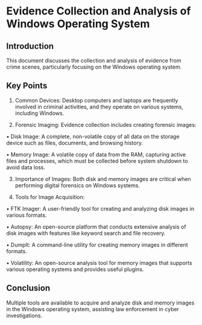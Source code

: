 # Evidence Collection and Analysis of Windows Operating System 

## Introduction 
This document discusses the collection and analysis of evidence from crime scenes, particularly focusing on the Windows operating system. 

## Key Points 

1. Common Devices: Desktop computers and laptops are frequently involved in criminal activities, and they operate on various systems, including Windows. 

2. Forensic Imaging: Evidence collection includes creating forensic images: 

• Disk Image: A complete, non-volatile copy of all data on the storage device such as files, documents, and browsing history. 

• Memory Image: A volatile copy of data from the RAM, capturing active files and processes, which must be collected before system shutdown to avoid data loss. 

3. Importance of Images: Both disk and memory images are critical when performing digital forensics on Windows systems. 

4. Tools for Image Acquisition: 

• FTK Imager: A user-friendly tool for creating and analyzing disk images in various formats. 

• Autopsy: An open-source platform that conducts extensive analysis of disk images with features like keyword search and file recovery. 

• DumpIt: A command-line utility for creating memory images in different formats. 

• Volatility: An open-source analysis tool for memory images that supports various operating systems and provides useful plugins. 

## Conclusion 
Multiple tools are available to acquire and analyze disk and memory images in the Windows operating system, assisting law enforcement in cyber investigations.